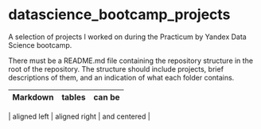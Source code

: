 # datascience_bootcamp_projects
A selection of projects I worked on during the Practicum by Yandex Data Science bootcamp. 

There must be a README.md file containing the repository structure in the root of the repository. 
The structure should include projects, brief descriptions of them, and an indication of what each folder contains.

| Markdown              | tables                 | can be                      |
| :-------------------- | ---------------------: |:---------------------------:|

|     aligned left      |     aligned right      |      and centered           |
